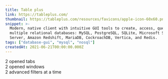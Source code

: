 ```yaml
---
title: Table plus
link: https://tableplus.com/
thumbnail: https://tableplus.com/resources/favicons/apple-icon-60x60.png
snippet: >-
  Modern, native client with intuitive GUI tools to create, access, query & edit
  multiple relational databases: MySQL, PostgreSQL, SQLite, Microsoft SQL
  Server, Amazon Redshift, MariaDB, CockroachDB, Vertica, and Redis.
tags: ["database-gui", "mysql", "nosql"]
createdAt: 2021-06-21T00:00:00.000Z
---
```

2 opened tabs  
2 opened windows  
2 advanced filters at a time